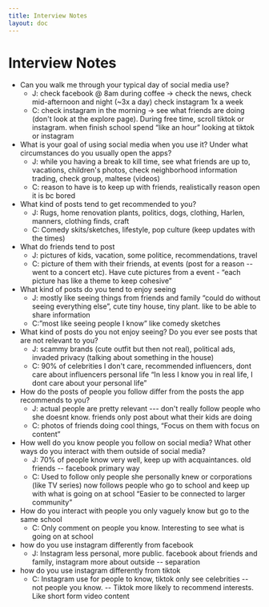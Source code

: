 ```yaml
---
title: Interview Notes
layout: doc
---
```

# Interview Notes

* Can you walk me through your typical day of social media use? 
    * J: check facebook @ 8am during coffee  → check the news, check mid-afternoon and night (~3x a day) check instagram 1x a week
    * C: check instagram in the morning -> see what friends are doing (don't look at the explore page). During free time, scroll tiktok or instagram. when finish school spend “like an hour” looking at tiktok or instagram 
* What is your goal of using social media when you use it? Under what circumstances do you usually open the apps?
    * J: while you having a break to kill time, see what friends are up to, vacations, children's photos, check neighborhood information trading, check group, maltese (videos)
    * C: reason to have is to keep up with friends, realistically reason open it is bc bored
* What kind of posts tend to get recommended to you?
    * J: Rugs, home renovation plants, politics, dogs, clothing, Harlen, manners, clothing finds, craft
    * C: Comedy skits/sketches, lifestyle, pop culture (keep updates with the times)
* What do friends tend to post
    * J: pictures of kids, vacation, some politice, recommendations, travel
    * C: picture of them with their friends, at events (post for a reason -- went to a concert etc). Have cute pictures from a event - “each picture has like a theme to keep cohesive”
* What kind of posts do you tend to enjoy seeing
    * J: mostly like seeing things from friends and family “could do without seeing everything else”, cute tiny house, tiny plant. like to be able to share information
    * C:”most like seeing people I know” like comedy sketches
* What kind of posts do you not enjoy seeing? Do you ever see posts that are not relevant to you?
    * J: scammy brands (cute outfit but then not real), political ads, invaded privacy (talking about something in the house)
    * C: 90% of celebrities I don't care, recommended influencers, dont care about influencers personal life “In less I know you in real life, I dont care about your personal life”
* How do the posts of people you follow differ from the posts the app recommends to you? 
    * J: actual people are pretty relevant --- don't really follow people who she doesnt know. friends only post about what their kids are doing 
    * C: photos of friends doing cool things, “Focus on them with focus on content”
* How well do you know people you follow on social media? What other ways do you interact with them outside of social media?
    * J: 70% of people know very well, keep up with acquaintances. old friends -- facebook primary way
    * C: Used to follow only people she personally knew or corporations (like TV series) now follows people who go to school and keep up with what is going on at school “Easier to be connected to larger community”
* How do you interact with people you only vaguely know but go to the same school
    * C: Only comment on people you know. Interesting to see what is going on at school 
* how do you use instagram differently from facebook
    * J: Instagram less personal, more public. facebook about friends and family, instagram more about outside -- separation 
* how do you use instagram differently from tiktok
    * C: Instagram use for people to know, tiktok only see celebrities -- not people you know. -- Tiktok more likely to recommend interests. Like short form video content